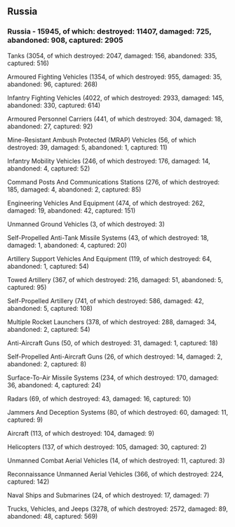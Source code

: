 
 
 ## Russia
 
 ### Russia - 15945, of which: destroyed: 11407, damaged: 725, abandoned: 908, captured: 2905

 

 

 Tanks (3054, of which destroyed: 2047, damaged: 156, abandoned: 335, captured: 516)

 Armoured Fighting Vehicles (1354, of which destroyed: 955, damaged: 35, abandoned: 96, captured: 268)

 Infantry Fighting Vehicles (4022, of which destroyed: 2933, damaged: 145, abandoned: 330, captured: 614)

 Armoured Personnel Carriers (441, of which destroyed: 304, damaged: 18, abandoned: 27, captured: 92)

 Mine-Resistant Ambush Protected (MRAP) Vehicles (56, of which destroyed: 39, damaged: 5, abandoned: 1, captured: 11)

 Infantry Mobility Vehicles (246, of which destroyed: 176, damaged: 14, abandoned: 4, captured: 52)

 Command Posts And Communications Stations (276, of which destroyed: 185, damaged: 4, abandoned: 2, captured: 85)

 Engineering Vehicles And Equipment (474, of which destroyed: 262, damaged: 19, abandoned: 42, captured: 151)

 Unmanned Ground Vehicles (3, of which destroyed: 3)

 Self-Propelled Anti-Tank Missile Systems (43, of which destroyed: 18, damaged: 1, abandoned: 4, captured: 20)

 Artillery Support Vehicles And Equipment (119, of which destroyed: 64, abandoned: 1, captured: 54)

 Towed Artillery (367, of which destroyed: 216, damaged: 51, abandoned: 5, captured: 95)

 Self-Propelled Artillery (741, of which destroyed: 586, damaged: 42, abandoned: 5, captured: 108)

 Multiple Rocket Launchers (378, of which destroyed: 288, damaged: 34, abandoned: 2, captured: 54)

 Anti-Aircraft Guns (50, of which destroyed: 31, damaged: 1, captured: 18)

 Self-Propelled Anti-Aircraft Guns (26, of which destroyed: 14, damaged: 2, abandoned: 2, captured: 8)

 Surface-To-Air Missile Systems (234, of which destroyed: 170, damaged: 36, abandoned: 4, captured: 24)

 Radars (69, of which destroyed: 43, damaged: 16, captured: 10)

 Jammers And Deception Systems (80, of which destroyed: 60, damaged: 11, captured: 9)

 Aircraft (113, of which destroyed: 104, damaged: 9)

 Helicopters (137, of which destroyed: 105, damaged: 30, captured: 2)

 Unmanned Combat Aerial Vehicles (14, of which destroyed: 11, captured: 3)

 Reconnaissance Unmanned Aerial Vehicles (366, of which destroyed: 224, captured: 142)

 Naval Ships and Submarines (24, of which destroyed: 17, damaged: 7)

 Trucks, Vehicles, and Jeeps (3278, of which destroyed: 2572, damaged: 89, abandoned: 48, captured: 569)

